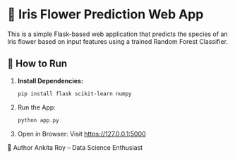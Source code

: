 # 🌸 Iris Flower Prediction Web App

This is a simple Flask-based web application that predicts the species of an Iris flower based on input features using a trained Random Forest Classifier.

## 🚀 How to Run

1. **Install Dependencies:**
   ```bash
   pip install flask scikit-learn numpy

2. Run the App:
   ```bash
   python app.py

3. Open in Browser:
   Visit https://127.0.0.1:5000

👤 Author
Ankita Roy – Data Science Enthusiast

